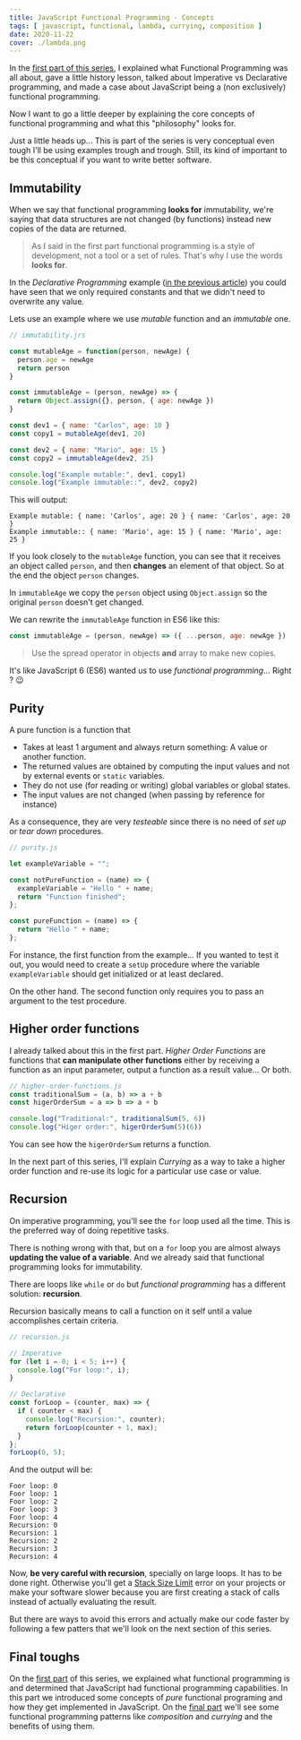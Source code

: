 ```yaml
---
title: JavaScript Functional Programming - Concepts
tags: [ javascript, functional, lambda, currying, composition ]
date: 2020-11-22
cover: ./lambda.png
---
```


In the [first part of this series](/js-functional-programming-intro/), I explained what Functional Programming was all about, gave a little history lesson, talked about Imperative vs Declarative programming, and made a case about JavaScript being a (non exclusively) functional programming.

Now I want to go a little deeper by explaining the core concepts of functional programming and what this "philosophy" looks for.

Just a little heads up... This is part of the series is very conceptual even tough I'll be using examples trough and trough. Still, its kind of important to be this conceptual if you want to write better software.

## Immutability

When we say that functional programming **looks for** immutability, we're saying that data structures are not changed (by functions) instead new copies of the data are returned.

> As I said in the first part functional programming is a style of development, not a tool or a set of rules. That's why I use the words **looks for**.

In the _Declarative Programming_ example ([in the previous article](/js-functional-programming-intro/#imperative-vs-declarative-programming)) you could have seen that we only required constants and that we didn't need to overwrite any value.

Lets use an example where we use _mutable_ function and an _immutable_ one.

```javascript
// immutability.jrs

const mutableAge = function(person, newAge) {
  person.age = newAge
  return person
}

const immutableAge = (person, newAge) => {
  return Object.assign({}, person, { age: newAge })
}

const dev1 = { name: "Carlos", age: 10 }
const copy1 = mutableAge(dev1, 20)

const dev2 = { name: "Mario", age: 15 }
const copy2 = immutableAge(dev2, 25)

console.log("Example mutable:", dev1, copy1)
console.log("Example immutable::", dev2, copy2)
```

This will output:

```
Example mutable: { name: 'Carlos', age: 20 } { name: 'Carlos', age: 20 }
Example immutable:: { name: 'Mario', age: 15 } { name: 'Mario', age: 25 }
```

If you look closely to the `mutableAge` function, you can see that it receives an object called `person`, and then **changes** an element of that object. So at the end the object `person` changes.

In `immutableAge` we copy the `person` object using `Object.assign` so the original `person` doesn't get changed.

We can rewrite the `immutableAge` function in ES6 like this:

```javascript
const immutableAge = (person, newAge) => ({ ...person, age: newAge })
```

> Use the spread operator in objects **and** array to make new copies.

It's like JavaScript 6 (ES6) wanted us to use _functional programming_... Right ? 😉

## Purity

A pure function is a function that

- Takes at least 1 argument and always return something: A value or another function.
- The returned values are obtained by computing the input values and not by external events or `static` variables.
- They do not use (for reading or writing) global variables or global states.
- The input values are not changed (when passing by reference for instance)

As a consequence, they are very _testeable_ since there is no need of _set up_ or _tear down_ procedures.

```javascript
// purity.js

let exampleVariable = "";

const notPureFunction = (name) => {
  exampleVariable = "Hello " + name;
  return "Function finished";
};

const pureFunction = (name) => {
  return "Hello " + name;
};
```

For instance, the first function from the example... If you wanted to test it out, you would need to create a `setUp` procedure where the variable `exampleVariable` should get initialized or at least declared.

On the other hand. The second function only requires you to pass an argument to the test procedure.

## Higher order functions

I already talked about this in the first part. _Higher Order Functions_ are functions that **can manipulate other functions** either by receiving a function as an input parameter, output a function as a result value... Or both.

```javascript
// higher-order-functions.js
const traditionalSum = (a, b) => a + b
const higerOrderSum = a => b => a + b

console.log("Traditional:", traditionalSum(5, 6))
console.log("Higer order:", higerOrderSum(5)(6))
```

You can see how the `higerOrderSum` returns a function.

In the next part of this series, I'll explain _Currying_ as a way to take a higher order function and re-use its logic for a particular use case or value.

## Recursion

On imperative programming, you'll see the `for` loop used all the time. This is the preferred way of doing repetitive tasks.

There is nothing wrong with that, but on a `for` loop you are almost always **updating the value of a variable**. And we already said that functional programming looks for immutability.

There are loops like `while` or `do` but _functional programming_ has a different solution: **recursion**.

Recursion basically means to call a function on it self until a value accomplishes certain criteria.

```javascript
// recursion.js

// Imperative
for (let i = 0; i < 5; i++) {
  console.log("For loop:", i);
}

// Declarative
const forLoop = (counter, max) => {
  if ( counter < max) {
    console.log("Recursion:", counter);
    return forLoop(counter + 1, max);
  }
};
forLoop(0, 5);
```

And the output will be:

```
Foor loop: 0
Foor loop: 1
Foor loop: 2
Foor loop: 3
Foor loop: 4
Recursion: 0
Recursion: 1
Recursion: 2
Recursion: 3
Recursion: 4
```

Now, **be very careful with recursion**, specially on large loops. It has to be done right. Otherwise you'll get a [Stack Size Limit](https://www.freecodecamp.org/news/understanding-the-javascript-call-stack-861e41ae61d4/) error on your projects or make your software slower because you are first creating a stack of calls instead of actually evaluating the result.

But there are ways to avoid this errors and actually make our code faster by following a few patters that we'll look on the next section of this series.

## Final toughs

On the [first part](/js-functional-programming-intro/) of this series, we explained what functional programming is and determined that JavaScript had functional programming capabilities. In this part we introduced some concepts of _pure_ functional programing and how they get implemented in JavaScript. On the [final part](/js-functional-programming-advanced/) we'll see some functional programming patterns like _composition_ and _currying_ and the benefits of using them.
